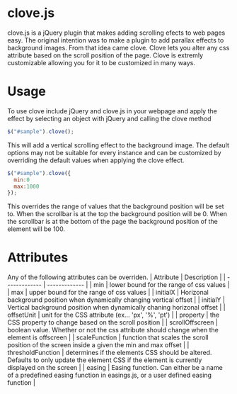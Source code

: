 clove.js
========
clove.js is a jQuery plugin that makes adding scrolling efects to web pages easy. The original intention was to make a plugin to add parallax effects to background images. From that idea came clove. Clove lets you alter any css attribute based on the scroll position of the page. Clove is extremly customizable allowing you for it to be customized in many ways.

Usage
========
To use clove include jQuery and clove.js in your webpage and
apply the effect by selecting an object with jQuery and calling the clove method

```javascript
$("#sample").clove();
```

This will add a vertical scrolling effect to the background image.
The default options may not be suitable for every instance and can be customized by overriding the default values when applying the clove effect.

```javascript
$("#sample").clove({
  min:0
  max:1000
});
```

This overrides the range of values that the background position will be set to. When the scrollbar is at the top the background position will be 0. When the scrollbar is at the bottom of the page the background position of the element will be 100.

Attributes
========
Any of the following attributes can be overriden.
| Attribute  | Description |
| ------------- | ------------- |
| min  | lower bound for the range of css values  |
| max  | upper bound for the range of css values  |
| initialX  | Horizonal background position when dynamically changing vertical offset |
| initialY  | Vertical background position when dynamically chaning horizonal offset  |
| offsetUnit  | unit for the CSS attribute (ex... 'px', '%', 'pt') |
| property  | the CSS property to change based on the scroll position |
| scrollOffscreen  | boolean value. Whether or not the css attribute should change when the element is offscreen |
| scaleFunction  | function that scales the scroll position of the screen inside a given the min and max offset |
| thresholdFunction  | determines if the elements CSS should be altered. Defaults to only update the element CSS if the element is currently displayed on the screen |
| easing  | Easing function. Can either be a name of a predefined easing function in easings.js, or a user defined easing function |

